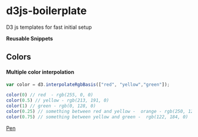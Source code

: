 # d3js-boilerplate
D3 js templates for fast initial setup



**Reusable Snippets**


## Colors

#### Multiple color interpolation
```javascript
var color = d3.interpolateRgbBasis(["red", "yellow","green"]);

color(0) // red  - rgb(255, 0, 0)
color(0.5) // yellow - rgb(213, 191, 0)
color(1) // green - rgb(0, 128, 0)
color(0.25) // something between red and yellow -  orange - rgb(250, 120, 0)
color(0.75) // something between yellow and green -  rgb(122, 184, 0)

```
[Pen](https://codepen.io/bumbeishvili/pen/bReoMP?editors=1010)
